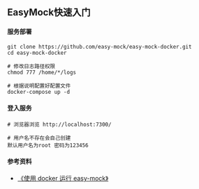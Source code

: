 ## EasyMock快速入门

#### 服务部署
```shell
git clone https://github.com/easy-mock/easy-mock-docker.git
cd easy-mock-docker

# 修改日志路径权限
chmod 777 /home/*/logs

# 根据说明配置好配置文件
docker-compose up -d
```

#### 登入服务
```
# 浏览器浏览 http://localhost:7300/

# 用户名不存在会自己创建
默认用户名为root 密码为123456
```

#### 参考资料
+ [《使用 docker 运行 easy-mock》](https://zhuanlan.zhihu.com/p/91646508)